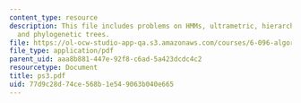 ```yaml
---
content_type: resource
description: This file includes problems on HMMs, ultrametric, hierarchical clustering,
  and phylogenetic trees.
file: https://ol-ocw-studio-app-qa.s3.amazonaws.com/courses/6-096-algorithms-for-computational-biology-spring-2005/77d9c28d74ce568b1e549063b040e665_ps3.pdf
file_type: application/pdf
parent_uid: aaa8b881-447e-92f8-c6ad-5a423dcdc4c2
resourcetype: Document
title: ps3.pdf
uid: 77d9c28d-74ce-568b-1e54-9063b040e665
---
```

